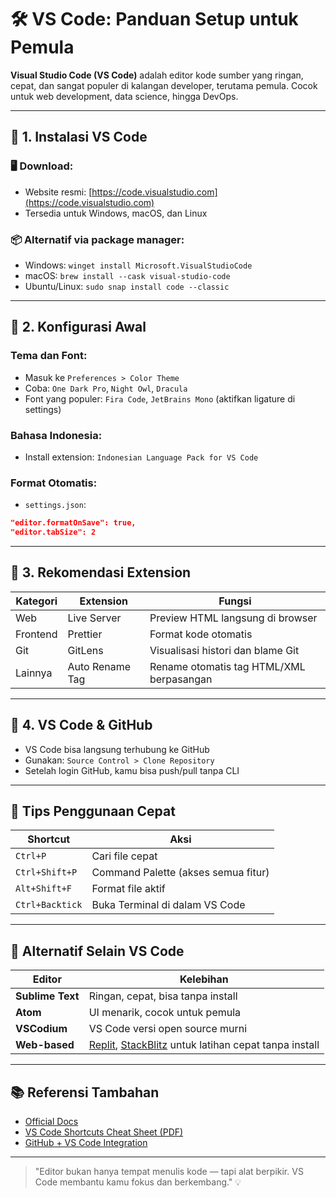 # 🛠 VS Code: Panduan Setup untuk Pemula

**Visual Studio Code (VS Code)** adalah editor kode sumber yang ringan, cepat, dan sangat populer di kalangan developer, terutama pemula. Cocok untuk web development, data science, hingga DevOps.

---

## 🔧 1. Instalasi VS Code

### 🖥️ Download:
- Website resmi: [https://code.visualstudio.com](https://code.visualstudio.com)
- Tersedia untuk Windows, macOS, dan Linux

### 📦 Alternatif via package manager:
- Windows: `winget install Microsoft.VisualStudioCode`
- macOS: `brew install --cask visual-studio-code`
- Ubuntu/Linux: `sudo snap install code --classic`

---

## 🎨 2. Konfigurasi Awal

### Tema dan Font:
- Masuk ke `Preferences > Color Theme`
- Coba: `One Dark Pro`, `Night Owl`, `Dracula`
- Font yang populer: `Fira Code`, `JetBrains Mono` (aktifkan ligature di settings)

### Bahasa Indonesia:
- Install extension: `Indonesian Language Pack for VS Code`

### Format Otomatis:
- `settings.json`:
```json
"editor.formatOnSave": true,
"editor.tabSize": 2
```

---

## 🧩 3. Rekomendasi Extension

| Kategori    | Extension                | Fungsi                                 |
|-------------|---------------------------|-----------------------------------------|
| Web         | Live Server               | Preview HTML langsung di browser        |
| Frontend    | Prettier                  | Format kode otomatis                    |
| Git         | GitLens                   | Visualisasi histori dan blame Git       |
| Lainnya     | Auto Rename Tag           | Rename otomatis tag HTML/XML berpasangan|

---

## 🧪 4. VS Code & GitHub

- VS Code bisa langsung terhubung ke GitHub
- Gunakan: `Source Control > Clone Repository`
- Setelah login GitHub, kamu bisa push/pull tanpa CLI

---

## 📖 Tips Penggunaan Cepat

| Shortcut            | Aksi                                       |
|---------------------|---------------------------------------------|
| `Ctrl+P`            | Cari file cepat                            |
| `Ctrl+Shift+P`      | Command Palette (akses semua fitur)        |
| `Alt+Shift+F`       | Format file aktif                          |
| `Ctrl+Backtick`     | Buka Terminal di dalam VS Code             |

---

## 🔁 Alternatif Selain VS Code

| Editor       | Kelebihan                           |
|--------------|--------------------------------------|
| **Sublime Text** | Ringan, cepat, bisa tanpa install     |
| **Atom**         | UI menarik, cocok untuk pemula       |
| **VSCodium**     | VS Code versi open source murni      |
| **Web-based**    | [Replit](https://replit.com), [StackBlitz](https://stackblitz.com) untuk latihan cepat tanpa install

---

## 📚 Referensi Tambahan
- [Official Docs](https://code.visualstudio.com/docs)
- [VS Code Shortcuts Cheat Sheet (PDF)](https://code.visualstudio.com/shortcuts/keyboard-shortcuts-windows.pdf)
- [GitHub + VS Code Integration](https://code.visualstudio.com/docs/editor/github)

---

> "Editor bukan hanya tempat menulis kode — tapi alat berpikir. VS Code membantu kamu fokus dan berkembang." 💡

